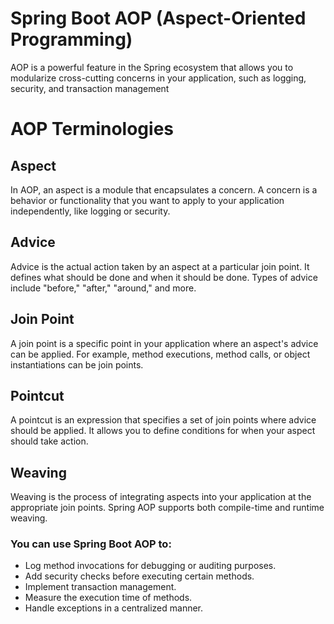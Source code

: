 # Spring Boot AOP (Aspect-Oriented Programming)

AOP is a powerful feature in the Spring ecosystem that allows you to modularize cross-cutting concerns in your
application, such as logging, security, and transaction management

# AOP Terminologies

## Aspect

In AOP, an aspect is a module that encapsulates a concern. A concern is a behavior or functionality that you want to
apply to your application independently, like logging or security.

## Advice

Advice is the actual action taken by an aspect at a particular join point. It defines what should be done and when it
should be done. Types of advice include "before," "after," "around," and more.

## Join Point

A join point is a specific point in your application where an aspect's advice can be applied. For example, method
executions, method calls, or object instantiations can be join points.

## Pointcut

A pointcut is an expression that specifies a set of join points where advice should be applied. It allows you to
define conditions for when your aspect should take action.

## Weaving
Weaving is the process of integrating aspects into your application at the appropriate join points. Spring AOP
supports both compile-time and runtime weaving.

### You can use Spring Boot AOP to:
- Log method invocations for debugging or auditing purposes.
- Add security checks before executing certain methods.
- Implement transaction management.
- Measure the execution time of methods.
- Handle exceptions in a centralized manner.